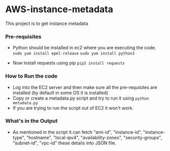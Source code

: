 # AWS-instance-metadata
This project is to get instance metadata
### Pre-requisites ###
- Python should be installed in ec2 where you are executing the code.
  `sudo yum install epel-release`
  `sudo yum install python3`

- Now install requests using pip
 `pip3 install requests`

### How to Run the code ###
- Log into the EC2 server and then make sure all the pre-requisites are installed (by default in some OS it is installed)
- Copy or create a metadata.py script and try to run it using `python metadata.py`
- If you are trying to run the script out of EC2 it won't work.

### What's in the Output ###
- As mentioned in the script it can fetch "ami-id", "instance-id", "instance-type", "hostname", "local-ipv4", "availability-zones", "security-groups", "subnet-id", "vpc-id" these details into JSON file.

